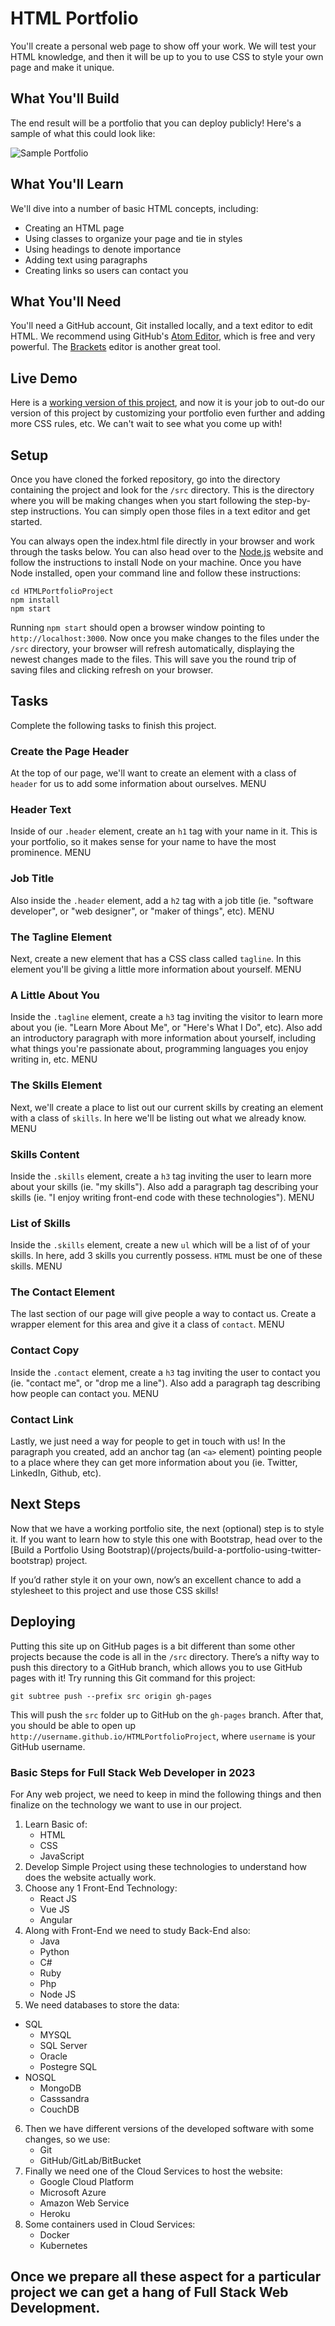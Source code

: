 # HTML Portfolio

You'll create a personal web page to show off your work. We will test your HTML knowledge, and then it will be up to you to use CSS to style your own page and make it unique.

## What You'll Build

The end result will be a portfolio that you can deploy publicly! Here's a sample of what this could look like:

![Sample Portfolio](http://courseware.codeschool.com.s3.amazonaws.com/projects/build-a-portfolio-using-html-and-css.png)

## What You'll Learn

We'll dive into a number of basic HTML concepts, including:

- Creating an HTML page
- Using classes to organize your page and tie in styles
- Using headings to denote importance
- Adding text using paragraphs
- Creating links so users can contact you

## What You'll Need

You'll need a GitHub account, Git installed locally, and a text editor to edit HTML. We recommend using GitHub's [Atom Editor](https://atom.io/), which is free and very powerful. The [Brackets](http://brackets.io/) editor is another great tool.

## Live Demo

Here is a [working version of this project](https://codeschool-project-demos.github.io/HTMLPortfolioProject/), and now it is your job to out-do our version of this project by customizing your portfolio even further and adding more CSS rules, etc. We can't wait to see what you come up with!

## Setup

Once you have cloned the forked repository, go into the directory containing the project and look for the `/src` directory. This is the directory where you will be making changes when you start following the step-by-step instructions. You can simply open those files in a text editor and get started.

You can always open the index.html file directly in your browser and work through the tasks below. You can also head over to the [Node.js](https://nodejs.org) website and follow the instructions to install Node on your machine. Once you have Node installed, open your command line and follow these instructions:

```
cd HTMLPortfolioProject
npm install
npm start
```

Running `npm start` should open a browser window pointing to `http://localhost:3000`. Now once you make changes to the files under the `/src` directory, your browser will refresh automatically, displaying the newest changes made to the files. This will save you the round trip of saving files and clicking refresh on your browser.

## Tasks

Complete the following tasks to finish this project.

### Create the Page Header

At the top of our page, we'll want to create an element with a class of `header` for us to add some information about ourselves. MENU

### Header Text

Inside of our `.header` element, create an `h1` tag with your name in it. This is your portfolio, so it makes sense for your name to have the most prominence. MENU

### Job Title

Also inside the `.header` element, add a `h2` tag with a job title (ie. "software developer", or "web designer", or "maker of things", etc). MENU

### The Tagline Element

Next, create a new element that has a CSS class called `tagline`. In this element you'll be giving a little more information about yourself. MENU

### A Little About You

Inside the `.tagline` element, create a `h3` tag inviting the visitor to learn more about you (ie. "Learn More About Me", or "Here's What I Do", etc). Also add an introductory paragraph with more information about yourself, including what things you're passionate about, programming languages you enjoy writing in, etc. MENU

### The Skills Element

Next, we'll create a place to list out our current skills by creating an element with a class of `skills`. In here we'll be listing out what we already know. MENU

### Skills Content

Inside the `.skills` element, create a `h3` tag inviting the user to learn more about your skills (ie. "my skills"). Also add a paragraph tag describing your skills (ie. "I enjoy writing front-end code with these technologies"). MENU

### List of Skills

Inside the `.skills` element, create a new `ul` which will be a list of of your skills. In here, add 3 skills you currently possess. `HTML` must be one of these skills. MENU

### The Contact Element

The last section of our page will give people a way to contact us. Create a wrapper element for this area and give it a class of `contact`. MENU

### Contact Copy

Inside the `.contact` element, create a `h3` tag inviting the user to contact you (ie. "contact me", or "drop me a line"). Also add a paragraph tag describing how people can contact you. MENU

### Contact Link

Lastly, we just need a way for people to get in touch with us! In the paragraph you created, add an anchor tag (an `<a>` element) pointing people to a place where they can get more information about you (ie. Twitter, LinkedIn, Github, etc).

## Next Steps

Now that we have a working portfolio site, the next (optional) step is to style it. If you want to learn how to style this one with Bootstrap, head over to the [Build a Portfolio Using Bootstrap)(/projects/build-a-portfolio-using-twitter-bootstrap) project.

If you’d rather style it on your own, now’s an excellent chance to add a stylesheet to this project and use those CSS skills!

## Deploying

Putting this site up on GitHub pages is a bit different than some other projects because the code is all in the `/src` directory. There’s a nifty way to push this directory to a GitHub branch, which allows you to use GitHub pages with it! Try running this Git command for this project:

```
git subtree push --prefix src origin gh-pages
```

This will push the `src` folder up to GitHub on the `gh-pages` branch. After that, you should be able to open up `http://username.github.io/HTMLPortfolioProject`, where `username` is your GitHub username.

### Basic Steps for Full Stack Web Developer in 2023

For Any web project, we need to keep in mind the following things and then finalize on the technology we want to use in our project.

1. Learn Basic of:
   - HTML
   - CSS
   - JavaScript
2. Develop Simple Project using these technologies to understand how does the website actually work.
3. Choose any 1 Front-End Technology:
   - React JS
   - Vue JS
   - Angular
4. Along with Front-End we need to study Back-End also:
   - Java
   - Python
   - C#
   - Ruby
   - Php
   - Node JS
5. We need databases to store the data:

- SQL
  - MYSQL
  - SQL Server
  - Oracle
  - Postegre SQL
- NOSQL
  - MongoDB
  - Casssandra
  - CouchDB

6. Then we have different versions of the developed software with some changes, so we use:
   - Git
   - GitHub/GitLab/BitBucket
7. Finally we need one of the Cloud Services to host the website:
   - Google Cloud Platform
   - Microsoft Azure
   - Amazon Web Service
   - Heroku
8. Some containers used in Cloud Services:
   - Docker
   - Kubernetes

## Once we prepare all these aspect for a particular project we can get a hang of Full Stack Web Development.
